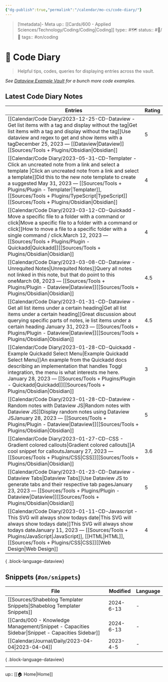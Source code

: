 ```yaml
---
{"dg-publish":true,"permalink":"/calendar/mo-cs/code-diary/"}
---
```


> [!metadata]- Meta
> up:: [[Cards/600 - Applied Sciences/Technology/Coding/Coding\|Coding]]
> type:: #🗺 
> status:: #📝/🌿 
> tags:: #on/coding

# 🧪 Code Diary
> Helpful tips, codes, queries for displaying entries across the vault.

*See [Dataview Example Vault](https://s-blu.github.io/obsidian_dataview_example_vault/) for a bunch more code examples.*

## Latest Code Diary Notes

| Entries                                                                                                                                                                                                                                                                                                                                                                                                                                                                                                                             | Rating |
| ----------------------------------------------------------------------------------------------------------------------------------------------------------------------------------------------------------------------------------------------------------------------------------------------------------------------------------------------------------------------------------------------------------------------------------------------------------------------------------------------------------------------------------- | ------ |
| [[Calendar/Code Diary/2023-12-25-CD-Dataview - Get list items with a tag and display without the tag\|Get list items with a tag and display without the tag]]<span class='summary'>Use dataview and regex to get and show items with a tag</span><span class='block'>December 25, 2023</span> — <span class='block'>[[Dataview\|Dataview]]</span><span class='block'>[[Sources/Tools + Plugins/Obsidian\|Obsidian]]</span>                                                                                                    | 5      |
| [[Calendar/Code Diary/2023-05-31-CD-Templater - Click an uncreated note from a link and select a template \|Click an uncreated note from a link and select a template]]<span class='summary'>Did this to the new note template to create a suggested </span><span class='block'>May 31, 2023</span> — <span class='block'>[[Sources/Tools + Plugins/Plugin - Templater\|Templater]], [[Sources/Tools + Plugins/TypeScript\|TypeScript]]</span><span class='block'>[[Sources/Tools + Plugins/Obsidian\|Obsidian]]</span> | 4      |
| [[Calendar/Code Diary/2023-03-12-CD-Quickadd - Move a specific file to a folder with a command or click\|Move a specific file to a folder with a command or click]]<span class='summary'>How to move a file to a specific folder with a single command / click.</span><span class='block'>March 12, 2023</span> — <span class='block'>[[Sources/Tools + Plugins/Plugin - Quickadd\|Quickadd]]</span><span class='block'>[[Sources/Tools + Plugins/Obsidian\|Obsidian]]</span>                                              | 4      |
| [[Calendar/Code Diary/2023-03-08-CD-Dataview - Unrequited Notes\|Unrequited Notes]]<span class='summary'>Query all notes not linked in this note, but that do point to this one</span><span class='block'>March 08, 2023</span> — <span class='block'>[[Sources/Tools + Plugins/Plugin - Dataview\|Dataview]]</span><span class='block'>[[Sources/Tools + Plugins/Obsidian\|Obsidian]]</span>                                                                                                                              | 4.5    |
| [[Calendar/Code Diary/2023-01-31-CD-Dataview - Get all list items under a certain heading\|Get all list items under a certain heading]]<span class='summary'>Great discussion about querying specific parts of notes, ie list items under a certain heading </span><span class='block'>January 31, 2023</span> — <span class='block'>[[Sources/Tools + Plugins/Plugin - Dataview\|Dataview]]</span><span class='block'>[[Sources/Tools + Plugins/Obsidian\|Obsidian]]</span>                                               | 4.5    |
| [[Calendar/Code Diary/2023-01-28-CD-Quickadd - Example Quickadd Select Menu\|Example Quickadd Select Menu]]<span class='summary'>An example from the Quickadd docs describing an implementation that handles Toggl integration, the menu is what interests me here. </span><span class='block'>January 28, 2023</span> — <span class='block'>[[Sources/Tools + Plugins/Plugin - Quickadd\|Quickadd]]</span><span class='block'>[[Sources/Tools + Plugins/Obsidian\|Obsidian]]</span>                                       | 3      |
| [[Calendar/Code Diary/2023-01-28-CD-Dataview - Random notes with Dataview JS\|Random notes with Dataview JS]]<span class='summary'>Display random notes using Dataview JS</span><span class='block'>January 28, 2023</span> — <span class='block'>[[Sources/Tools + Plugins/Plugin - Dataview\|Dataview]]</span><span class='block'>[[Sources/Tools + Plugins/Obsidian\|Obsidian]]</span>                                                                                                                                  | 5      |
| [[Calendar/Code Diary/2023-01-27-CD-CSS - Gradient colored callouts\|Gradient colored callouts]]<span class='summary'>A cool snippet for callouts</span><span class='block'>January 27, 2023</span> — <span class='block'>[[Sources/Tools + Plugins/CSS\|CSS]]</span><span class='block'>[[Sources/Tools + Plugins/Obsidian\|Obsidian]]</span>                                                                                                                                                                             | 3.6    |
| [[Calendar/Code Diary/2023-01-23-CD-Dataview - Dataview Tabs\|Dataview Tabs]]<span class='summary'>Use Dataview JS to generate tabs and their respective tab pages</span><span class='block'>January 23, 2023</span> — <span class='block'>[[Sources/Tools + Plugins/Plugin - Dataview\|Dataview]]</span><span class='block'>[[Sources/Tools + Plugins/Obsidian\|Obsidian]]</span>                                                                                                                                         | 5      |
| [[Calendar/Code Diary/2023-01-11-CD-Javascript - This SVG will always show todays date\|This SVG will always show todays date]]<span class='summary'>This SVG will always show todays date</span><span class='block'>January 11, 2023</span> — <span class='block'>[[Sources/Tools + Plugins/JavaScript\|JavaScript]], [[HTML\|HTML]], [[Sources/Tools + Plugins/CSS\|CSS]]</span><span class='block'>[[Web Design\|Web Design]]</span>                                                                                    | 4      |

{ .block-language-dataview}

## Snippets (`#on/snippets`)

| File                                                                                               | Modified  | Language |
| -------------------------------------------------------------------------------------------------- | --------- | -------- |
| [[Sources/Shabeblog Templater Snippets\|Shabeblog Templater Snippets]]                          | 2024-6-13 | \-       |
| [[Cards/000 - Knowledge Management/Snippet - Capacities Sidebar\|Snippet - Capacities Sidebar]] | 2024-6-13 | \-       |
| [[Calendar/Journal/Daily/2023-04-04\|2023-04-04]]                                               | 2023-4-5  | \-       |

{ .block-language-dataview}




---
up:: [[🏠 Home\|Home]]



